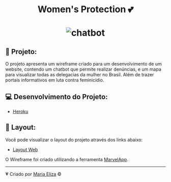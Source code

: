 
<h1 align="center">Women's Protection 💕<h1/>
  
<p align="center"> 
<img src="https://user-images.githubusercontent.com/49694866/117713929-a3786600-b1ac-11eb-9a52-5c7cf578261e.png" alt="chatbot" />
</p>

## 🌸 Projeto:
O projeto apresenta um wireframe criado para um desenvolvimento de um website, contendo um chatbot que permite realizar denúncias, e um mapa para visualizar todas as delegacias da mulher no Brasil. Além de trazer portais informativos em luta contra feminicídio.

## 💻 Desenvolvimento do Projeto:
- [Heroku](https://marvelapp.com/prototype/7220b43)
  
## 🔖 Layout:

Você pode visualizar o layout do projeto através dos links abaixo:

- [Layout Web](https://tiaw-pm.herokuapp.com/)
 
O Wireframe foi criado utilizando a ferramenta [MarvelApp](https://marvelapp.com/).

<hr>

💗 Criado por [Maria Eliza](https://github.com/mariaelizasa) © 

